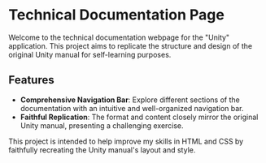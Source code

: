 # Technical Documentation Page

Welcome to the technical documentation webpage for the "Unity" application. This project aims to replicate the structure and design of the original Unity manual for self-learning purposes.

## Features

- **Comprehensive Navigation Bar**: Explore different sections of the documentation with an intuitive and well-organized navigation bar.
- **Faithful Replication**: The format and content closely mirror the original Unity manual, presenting a challenging exercise.

This project is intended to help improve my skills in HTML and CSS by faithfully recreating the Unity manual's layout and style.
